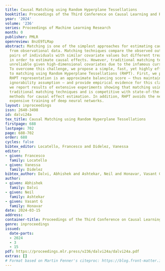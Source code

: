 ```yaml
---
title: Causal Matching using Random Hyperplane Tessellations
booktitle: Proceedings of the Third Conference on Causal Learning and Reasoning
year: '2024'
volume: '236'
series: Proceedings of Machine Learning Research
month: 0
publisher: PMLR
openreview: 8nzE9TLMap
abstract: Matching is one of the simplest approaches for estimating causal effects
  from observational data. Matching techniques compare the observed outcomes across
  pairs of individuals with similar covariate values but different treatment statuses
  in order to estimate causal effects. However, traditional matching techniques are
  unreliable given high-dimensional covariates due to the infamous curse of dimensionality.
  To overcome this challenge, we propose a simple, fast, yet highly effective approach
  to matching using Random Hyperplane Tessellations (RHPT). First, we prove that the
  RHPT representation is an approximate balancing score – thus maintaining the strong
  ignorability assumption – and provide empirical evidence for this claim. Second,
  we report results of extensive experiments showing that matching using RHPT outperforms
  traditional matching techniques and is competitive with state-of-the-art deep learning
  methods for causal effect estimation. In addition, RHPT avoids the need for computationally
  expensive training of deep neural networks.
layout: inproceedings
issn: 2640-3498
id: dalvi24a
tex_title: Causal Matching using Random Hyperplane Tessellations
firstpage: 688
lastpage: 702
page: 688-702
order: 688
cycles: false
bibtex_editor: Locatello, Francesco and Didelez, Vanessa
editor:
- given: Francesco
  family: Locatello
- given: Vanessa
  family: Didelez
bibtex_author: Dalvi, Abhishek and Ashtekar, Neil and Honavar, Vasant G
author:
- given: Abhishek
  family: Dalvi
- given: Neil
  family: Ashtekar
- given: Vasant G
  family: Honavar
date: 2024-03-15
address:
container-title: Proceedings of the Third Conference on Causal Learning and Reasoning
genre: inproceedings
issued:
  date-parts:
  - 2024
  - 3
  - 15
pdf: https://proceedings.mlr.press/v236/dalvi24a/dalvi24a.pdf
extras: []
# Format based on Martin Fenner's citeproc: https://blog.front-matter.io/posts/citeproc-yaml-for-bibliographies/
---
```

